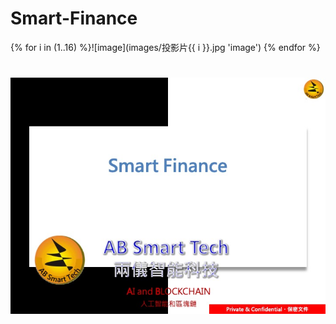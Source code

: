 # Smart-Finance
{% for i in (1..16) %}![image](images/投影片{{ i }}.jpg 'image') {% endfor %}
#
![Image](Images/投影片01.jpg)
